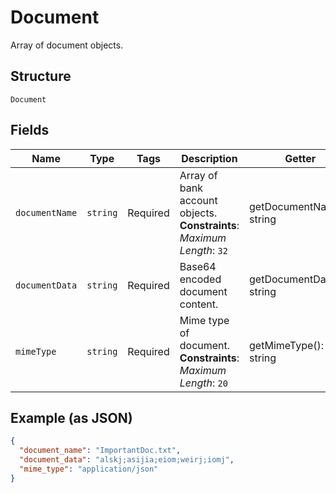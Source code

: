 
# Document

Array of document objects.

## Structure

`Document`

## Fields

| Name | Type | Tags | Description | Getter | Setter |
|  --- | --- | --- | --- | --- | --- |
| `documentName` | `string` | Required | Array of bank account objects.<br>**Constraints**: *Maximum Length*: `32` | getDocumentName(): string | setDocumentName(string documentName): void |
| `documentData` | `string` | Required | Base64 encoded document content. | getDocumentData(): string | setDocumentData(string documentData): void |
| `mimeType` | `string` | Required | Mime type of document.<br>**Constraints**: *Maximum Length*: `20` | getMimeType(): string | setMimeType(string mimeType): void |

## Example (as JSON)

```json
{
  "document_name": "ImportantDoc.txt",
  "document_data": "alskj;asijia;eiom;weirj;iomj",
  "mime_type": "application/json"
}
```

